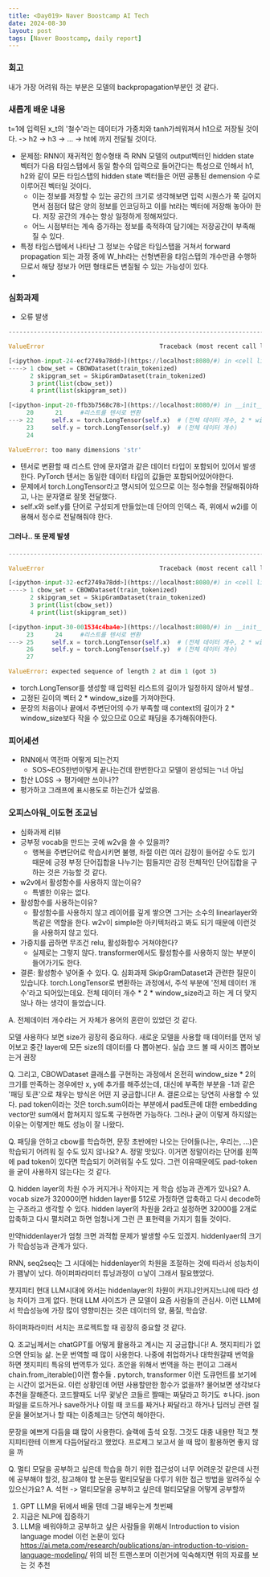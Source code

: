 ```yaml
---
title: <Day019> Naver Boostcamp AI Tech
date: 2024-08-30
layout: post
tags: [Naver Boostcamp, daily report]
---
```

### 회고
내가 가장 어려워 하는 부분은 모델의 backpropagation부분인 것 같다. 
### 새롭게 배운 내용

t=1에 입력된 x_t의 '철수'라는 데이터가 가중치와 tanh가씌워져서 h1으로 저장될 것이다.
-> h2 -> h3 -> ... -> ht에 까지 전달될 것이다.

- 문제점: RNN이 재귀적인 함수형태 즉 RNN 모델의 output벡터인 hidden state 벡터가 다음 타임스탭에서 동일 함수의 입력으로 들어간다는 특성으로 인해서 h1, h2와 같이 모든 타임스탭의 hidden state 벡터들은 어떤 공통된 demension 수로 이루어진 벡터일 것이다.
	- 이는 정보를 저장할 수 있는 공간의 크기로 생각해보면 입력 시퀀스가 쭉 길어지면서 점점더 많은 양의 정보를 인코딩하고 이를 ht라는 벡터에 저장해 놓아야 한다. 저장 공간의 개수는 항상 일정하게 정해져있다.
	- 어느 시점부터는 계속 증가하는 정보를 축적하여 담기에는 저장공간이 부족해질 수 있다.
- 특정 타임스탭에서 나타난 그 정보는 수많은 타임스탭을 거쳐서 forward propagation 되는 과정 중에 W_hh라는 선형변환을 타임스탭의 개수만큼 수행하므로서 해당 정보가 어떤 형태로든 변질될 수 있는 가능성이 있다.
- 


### 심화과제
- 오류 발생
```python
---------------------------------------------------------------------------

ValueError                                Traceback (most recent call last)

[<ipython-input-24-ecf2749a78dd>](https://localhost:8080/#) in <cell line: 1>()
----> 1 cbow_set = CBOWDataset(train_tokenized)
      2 skipgram_set = SkipGramDataset(train_tokenized)
      3 print(list(cbow_set))
      4 print(list(skipgram_set))

[<ipython-input-20-ffb3b7568c78>](https://localhost:8080/#) in __init__(self, train_tokenized, window_size)
     20      21     #리스트를 텐서로 변환
---> 22     self.x = torch.LongTensor(self.x)  # (전체 데이터 개수, 2 * window_size) 전체데이터개수만큼 있고 각각 2*window_size만큼 토큰들을 갖고 있음
     23     self.y = torch.LongTensor(self.y)  # (전체 데이터 개수)
     24 

ValueError: too many dimensions 'str'
```
- 텐서로 변환할 때 리스트 안에 문자열과 같은 데이터 타입이 포함되어 있어서 발생한다. PyTorch 텐서는 동일한 데이터 타입의 값들만 포함되어있어야한다.
- 문제에서 torch.LongTensor라고 명시되어 있으므로 이는 정수형을 전달해줘야하고, 나는 문자열로 잘못 전달했다.
- self.x와 self.y를 단어로 구성되게 만들었는데 단어의 인덱스 즉, 위에서 w2i를 이용해서 정수로 전달해줘야 한다.
#### 그러나.. 또 문제 발생
```python
---------------------------------------------------------------------------

ValueError                                Traceback (most recent call last)

[<ipython-input-32-ecf2749a78dd>](https://localhost:8080/#) in <cell line: 1>()
----> 1 cbow_set = CBOWDataset(train_tokenized)
      2 skipgram_set = SkipGramDataset(train_tokenized)
      3 print(list(cbow_set))
      4 print(list(skipgram_set))

[<ipython-input-30-001534c4ba4e>](https://localhost:8080/#) in __init__(self, train_tokenized, window_size)
     23      24     #리스트를 텐서로 변환
---> 25     self.x = torch.LongTensor(self.x)  # (전체 데이터 개수, 2 * window_size) 전체데이터개수만큼 있고 각각 2*window_size만큼 토큰들을 갖고 있음
     26     self.y = torch.LongTensor(self.y)  # (전체 데이터 개수)
     27 

ValueError: expected sequence of length 2 at dim 1 (got 3)
```
- torch.LongTensor를 생성할 때 입력된 리스트의 길이가 일정하지 않아서 발생..
- 고정된 길이의 벡터 2 * window_size를 가져야한다.
- 문장의 처음이나 끝에서 주변단어의 수가 부족할 때 context의 길이가 2 * window_size보다 작을 수 있으므로 0으로 패딩을 추가해줘야한다.

### 피어세션
- RNN에서 역전파 어떻게 되는건지
	- SOS~EOS한번이렇게 끝나는건데 한번한다고 모델이 완성되는ㄱ너 아님
- 합산 LOSS -> 평가에만 쓰이나??
- 평가하고 그래프에 표시용도로 하는건가 싶었음.

### 오피스아워_이도현 조교님
- 심화과제 리뷰
- 긍부정 vocab을 만드는 곳에 w2v을 쓸 수 있을까?
	- 행복을 주변단어로 학습시키면 불행, 좌절 이런 여러 감정이 들어갈 수도 있기 때문에 긍정 부정 단어집합을 나누기는 힘들지만 감정 전체적인 단어집합을 구하는 것은 가능할 것 같다.
- w2v에서 활성함수를 사용하지 않는이유?
	- 특별한 이유는 없다. 
- 활성함수를 사용하는이유?
	- 활성함수를 사용하지 않고 레이어를 깊게 쌓으면 그거는 소수의 linearlayer와 똑같은 역할을 한다. w2v이 simple한 아키텍처라고 봐도 되기 때문에 이런것을 사용하지 않고 있다.
- 가중치를 곱하면 무조건 relu, 활성화함수 거쳐야한다? 
	- 실제로는 그렇지 않다. transformer에서도 활성함수를 사용하지 않는 부분이 들어가기도 한다. 
- 결론: 활성함수 넣어줄 수 있다.
Q. 심화과제 SkipGramDataset과 관련한 질문이 있습니다.
torch.LongTensor로 변환하는 과정에서, 주석 부분에 '전체 데이터 개수'라고 되어있는데요.
전체 데이터 개수 * 2 * window_size라고 하는 게 더 맞지 않나 하는 생각이 들었습니다.

A. 전체데이터 개수라는 거 자체가 용어의 혼란이 있었던 것 같다. 

모델 사용하다 보면 size가 굉장히 중요하다. 새로운 모델을 사용할 때 데이터를 먼저 넣어보고 중간 layer에 모든 size의 데이터를 다 뽑아본다. 실습 코드 볼 때 사이즈 뽑아보는거 권장


Q. 그리고, CBOWDataset 클래스를 구현하는 과정에서 온전히 window_size * 2의 크기를 만족하는 경우에만 x, y에 추가를 해주셨는데, 대신에 부족한 부분을 -1과 같은 '패딩 토큰'으로 채우는 방식은 어떤 지 궁금합니다!
A. 결론으로는 당연히 사용할 수 있다. pad token이라는 것은 torch.sum이라는 부분에서 pad토큰에 대한 embedding vector만 sum에서 합쳐지지 않도록 구현하면 가능하다.
그러나 굳이 이렇게 하지않는이유는 이렇게만 해도 성능이 잘 나왔다. 

Q. 패딩을 안하고 cbow를 학습하면, 문장 초반에만 나오는 단어들(나는, 우리는, ...)은 학습되기 어려워 질 수도 있지 않나요?
A. 정말 맛있다. 이거면 정말이라는 단어를 왼쪽에 pad token이 있다면 학습되기 어려워질 수도 있다. 그런 이유때문에도 pad-token을 굳이 사용하지 않는다는 것 같다.


Q. hidden layer의 차원 수가 커지거나 작아지는 게 학습 성능과 관계가 있나요?
A. vocab size가 32000이면 hidden layer를 512로 가정하면 압축하고 다시 decode하는 구조라고 생각할 수 있다. hidden layer의 차원을 2라고 설정하면 32000를 2개로 압축하고 다시 펼치려고 하면 엄청나게 그런 큰 표현력을 가지기 힘들 것이다.

만약hiddenlayer가 엄청 크면 과적합 문제가 발생할 수도 있겠지.
hiddenlyaer의 크기가 학습성능과 관계가 있다.

RNN, seq2seq는 그 시대에는 hiddenlayer의 차원을 조절하는 것에 따라서 성능차이가 꽴낳이 났다.
하이퍼파라미터 튜닝과정이 ㅁ낳이 그래서 필요했었다.

챗지피티 현대 LLM시대에 와서는 hiddenlayer의 차원이 커지냐안커지느냐에 따라 성능 차이가 크게 없다. 현대 LLM 사이즈가 큰 모델이 요즘 사람들의 관심사. 이런 LLM에서 학습성능에 가장 많이 영향미친는 것은 데이터의 양, 품질, 학습양.

하이퍼파라미터 서치는 프로젝트할 때 굉장히 중요할 것 같다.

Q. 조교님께서는 chatGPT를 어떻게 활용하고 계시는 지 궁금합니다!
A. 챗지피티가 없으면 안되능 삶.
논문 번역할 때 많이 사용한다. 
나중에 취업하거나 대학원갈때 번역을 하면 챗지피티 특유의 번역투가 있다. 초안을 위해서 번역을 하는 편이고
그래서 chain.from_iterable()이런 함수들 . pytorch, transformer 이런 도큐먼트를 보기에는 시간이 없거든요. 이런 상황인데 어떤 사용할만한 함수가 없을까? 물어보면 생각보다 추천을 잘해준다. 
코드짤때도 너무 귗낳은 코들르 짤때는 짜달라고 하기도 ㅎ나다.
json 파일을 로드하거나 save하거나 이럴 때 
코드를 짜거나 짜달라고 하거나 딥러닝 관련 질문을 물어보거나 할 때는 이중체크는 당연히 해야한다.

문장을 예쁘게 다듬을 떄 많이 사용한다. 슬랙에 출석 요정. 
그것도 대충 내용만 적고 챗지피티한테 이쁘게 다듬어달라고 했었다. 프로제그 보고서 쓸 때 많이 활용하면 좋지 않을 까

Q. 멀티 모달을 공부하고 싶은데 학습을 하기 위한 접근성이 너무 어려운것 같은데 사전에 공부해야 할것, 참고해야 할 논문등 멀티모달을 다루기 위한 접근 방법을 알려주실 수 있으신가요?
A. 석현 -> 멀티모달을 공부하고 싶은데 멀티모달을 어떻게 공부할까
1. GPT LLM을 뒤에서 배울 텐데 그걸 배우는게 첫번째
2. 지금은 NLP에 집중하기
3. LLM을 배워야하고 공부하고 싶은 사람들을 위해서 Introduction to vision language model 이런 논문이 있다 
https://ai.meta.com/research/publications/an-introduction-to-vision-language-modeling/
위의 비전 트랜스포머 이런거에 익숙해지면 위의 자료를 보는 것 추천
